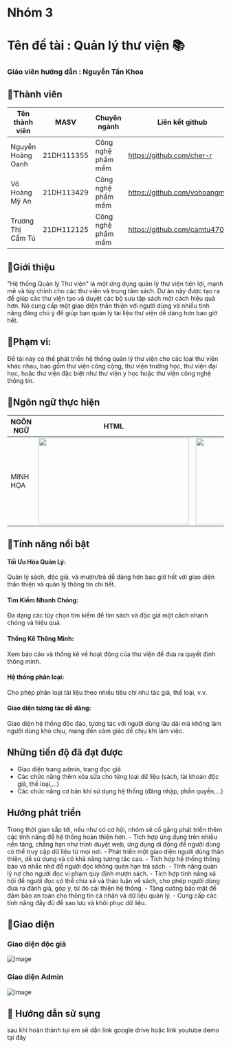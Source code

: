 <h1>Nhóm 3</h1> 
<h1>Tên đề tài : Quản lý thư viện 📚</h1>
<h3>Giáo viên hướng dẫn : Nguyễn Tấn Khoa</h3>
<h2>🚀Thành viên</h2>

| Tên thành viên| MASV | Chuyên ngành| Liên kết github |
|----------|----------|----------|----------|
| Nguyễn Hoàng Oanh |21DH111355 | Công nghệ phầm mềm | https://github.com/cher-r |
| Võ Hoàng Mỹ An | 21DH113429 | Công nghệ phầm mềm | https://github.com/vohoangmyan |
| Trương Thị Cẩm Tú| 21DH112125 | Công nghệ phầm mềm | https://github.com/camtu470 |

<h2>🚀Giới thiệu</h2>
"Hệ thống Quản lý Thư viện" là một ứng dụng quản lý thư viện tiện lợi, mạnh mẽ và tùy chỉnh cho các thư viện và trung tâm sách. Dự án này được tạo ra để giúp các thư viện tạo và duyệt các bộ sưu tập sách một cách hiệu quả hơn. Nó cung cấp một giao diện thân thiện với người dùng và nhiều tính năng đáng chú ý để giúp bạn quản lý tài liệu thư viện dễ dàng hơn bao giờ hết.
<h2>🚀Phạm vi:</h2>
Đề tài này có thể phát triển hệ thống quản lý thư viện cho các loại thư viện khác nhau, bao gồm thư viện công cộng, thư viện trường học, thư viện đại học, hoặc thư viện đặc biệt như thư viện y học hoặc thư viện công nghệ thông tin.
<h2>🚀Ngôn ngữ thực hiện</h2>

| NGÔN NGỮ | HTML | CSS | PHP | BOOTSTRAP |
|---------------|---------------|---------------|---------------|---------------|
|MINH HỌA | <img src="https://geekofcoding.files.wordpress.com/2020/09/images.png" width="350" height="200">  | <img src="https://1000marcas.net/wp-content/uploads/2021/02/CSS-Logo.png" width="400" height="200"> |  <img src="https://th.bing.com/th/id/OIP.zeEkrWA3qYX0zZtlOMiU6wHaD7?pid=ImgDet&rs=1" width="300" height="200"> | <img src="https://th.bing.com/th/id/R.4620a7e6ca6b73bc78941c932d142adc?rik=32h85FpgRbuuUg&riu=http%3a%2f%2flogonoid.com%2fimages%2fbootstrap-logo.png&ehk=vZriWtnqQlrT0zV7Bku%2fJUjLldGsCk%2fm8DarITcpCXg%3d&risl=&pid=ImgRaw&r=0" width="250" height="200"> |

<h2>🚀Tính năng nổi bật</h2>
<h4>Tối Ưu Hóa Quản Lý:</h4> Quản lý sách, độc giả, và mượn/trả dễ dàng hơn bao giờ hết với giao diện thân thiện và quản lý thông tin chi tiết.</h4>
<h4>Tìm Kiếm Nhanh Chóng:</h4>  Đa dạng các tùy chọn tìm kiếm để tìm sách và độc giả một cách nhanh chóng và hiệu quả.</h4>
<h4>Thống Kê Thông Minh:</h4> Xem báo cáo và thống kê về hoạt động của thư viện để đưa ra quyết định thông minh.</h4>
<h4>Hệ thống phân loại:</h4> Cho phép phân loại tài liệu theo nhiều tiêu chí như tác giả, thể loại, v.v.</h4>
<h4>Giao diện tương tác dễ dàng:</h4> Giao diện hệ thống độc đáo, tương tác với người dùng lâu dài mà không làm người dùng khó chịu, mang đến cảm giác dễ chịu khi làm việc.</h4>


<h2>Những tiến độ đã đạt được</h2>

- Giao diện trang admin, trang đọc giả
- Các chức năng thêm xóa sửa cho từng loại dữ liệu (sách, tài khoản độc giả, thể loại,...)
- Các chức năng cơ bản khi sử dụng hệ thống (đăng nhập, phần quyền,...)


<h2>Hướng phát triển</h2>
Trong thời gian sắp tới, nếu như có cơ hội, nhóm sẽ cố gắng phát triển thêm các tính năng để hệ thống hoàn thiện hơn.
- Tích hợp ứng dụng trên nhiều nền tảng, chẳng hạn như trình duyệt web, ứng dụng di động để người dùng có thể truy cập dữ liệu từ mọi nơi.
- Phát triển một giao diện người dùng thân thiện, dễ sử dụng và có khả năng tương tác cao.
- Tích hợp hệ thống thông báo và nhắc nhở để người đọc không quên hạn trả sách.
- Tính năng quản lý nợ cho người đọc vi phạm quy định mượn sách.
- Tích hợp tính năng xã hội để người đọc có thể chia sẻ và thảo luận về sách, cho phép người dùng đưa ra đánh giá, góp ý, từ đó cải thiện hệ thống.
- Tăng cường bảo mật để đảm bảo an toàn cho thông tin cá nhân và dữ liệu quản lý.
- Cung cấp các tính năng đầy đủ để sao lưu và khôi phục dữ liệu.

<h2>🚀Giao diện</h2>
<h3>Giao diện độc giả</h3>

![image](https://github.com/camtu470/Nhom3_QuanLyThuVien_T6_Ca2/assets/147785899/8c54a3d6-8692-496b-8013-bb0519146456)

<h3>Giao diện Admin</h3>

![image](https://github.com/camtu470/Nhom3_QuanLyThuVien_T6_Ca2/assets/147785899/70754e4c-6ff7-4b15-8f44-d02ec2143266)

<h2>🚀 Hướng dẫn sử sụng </h2>
sau khi hoàn thành tụi em sẽ dẫn link google drive hoặc link youtube demo tại đây


